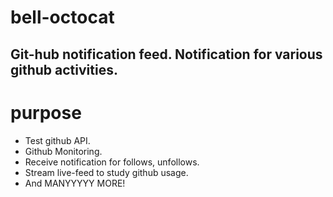 # bell-octocat
Git-hub notification feed. Notification for various github activities.
------------------------------------------------------------------------

# purpose

* Test github API.
* Github Monitoring.
* Receive notification for follows, unfollows.
* Stream live-feed to study github usage.
* And MANYYYYY MORE!
